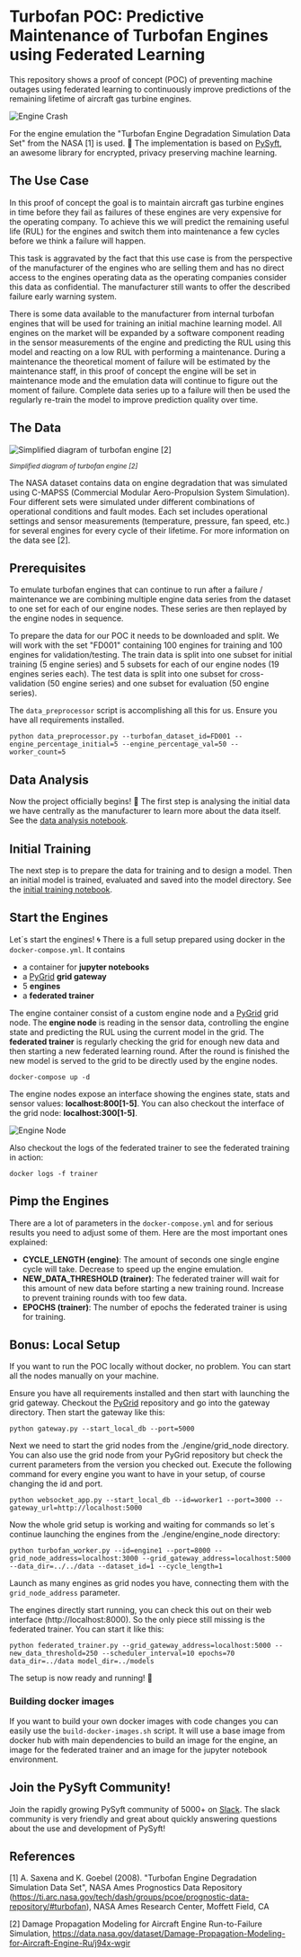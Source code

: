 # Turbofan POC: Predictive Maintenance of Turbofan Engines using Federated Learning 

This repository shows a proof of concept (POC) of preventing machine outages using federated learning to continuously 
improve predictions of the remaining lifetime of aircraft gas turbine engines.

![Engine Crash](https://media.giphy.com/media/4OGPHOwyp6MO4/giphy.gif)

For the engine emulation the "Turbofan 
Engine Degradation Simulation Data Set" from the NASA [1] is used. :rocket: The implementation is based on 
[PySyft](https://github.com/OpenMined/PySyft), an awesome library for encrypted, privacy preserving machine learning.

## The Use Case

In this proof of concept the goal is to maintain aircraft gas turbine engines in time before they fail as failures of 
these engines are very expensive for the operating company. To achieve this we will predict the remaining 
useful life (RUL) for the engines and switch them into maintenance a few cycles before we think a failure will
happen.

This task is aggravated by the fact that this use case is from the perspective of the manufacturer of the engines who 
are selling them and has no direct access to the engines operating data as the operating companies consider this data 
as confidential. The manufacturer still wants to offer the described failure early warning system.

There is some data available to the manufacturer from internal turbofan engines that will be used for training an 
initial machine learning model. All engines on the market will be expanded by a software component reading in the sensor 
measurements of the engine and predicting the RUL using this model and reacting on a low RUL with performing a 
maintenance. During a maintenance the theoretical moment of failure will be estimated by the maintenance staff, in this 
proof of concept the engine will be set in maintenance mode and the emulation data will continue to figure out the 
moment of failure. Complete data series up to a failure will then be used the regularly re-train the model to improve 
prediction quality over time.  

## The Data

![Simplified diagram of turbofan engine [2]](images/engine_diagram.png)

<sup>*Simplified diagram of turbofan engine [2]*</sup>

The NASA dataset contains data on engine degradation that was simulated using C-MAPSS (Commercial Modular 
Aero-Propulsion System Simulation). Four different sets were simulated under different combinations of operational 
conditions and fault modes. Each set includes operational settings and sensor measurements (temperature, pressure, fan 
speed, etc.) for several engines for every cycle of their lifetime. For more information on the data see [2].

## Prerequisites

To emulate turbofan engines that can continue to run after a failure / maintenance we are combining multiple engine 
data series from the dataset to one set for each of our engine nodes. These series are then replayed by the engine 
nodes in sequence.

To prepare the data for our POC it needs to be downloaded and split. We will work with the set "FD001" containing 100 
engines for training and 100 engines for validation/testing. The train data is split into one subset for initial 
training (5 engine series) and 5 subsets for each of our engine nodes (19 engines series each). The test data is split 
into one subset for cross-validation (50 engine series) and one subset for evaluation (50 engine series).  

The `data_preprocessor` script is accomplishing all this for us. Ensure you have all requirements installed.

```
python data_preprocessor.py --turbofan_dataset_id=FD001 --engine_percentage_initial=5 --engine_percentage_val=50 --worker_count=5
```

## Data Analysis

Now the project officially begins! :rocket: The first step is analysing the initial data we have centrally as the 
manufacturer to learn more about the data itself. See the [data analysis notebook](notebooks/data_analysis.ipynb).

## Initial Training

The next step is to prepare the data for training and to design a model. Then an initial model is trained, evaluated 
and saved into the model directory. See the [initial training notebook](notebooks/initial_training.ipynb).

## Start the Engines

Let´s start the engines! :cyclone: There is a full setup prepared using docker in the `docker-compose.yml`. It contains 
- a container for **jupyter notebooks**
- a [PyGrid](https://github.com/OpenMined/PyGrid) **grid gateway**
- 5 **engines**
- a **federated trainer**

The engine container consist of a custom engine node and a 
[PyGrid](https://github.com/OpenMined/PyGrid) grid node. The **engine node** is reading in the sensor data, controlling 
the engine state and predicting the RUL using the current model in the grid. The **federated trainer** is regularly 
checking the grid for enough new data and then starting a new federated learning round. After the round is finished the 
new model is served to the grid to be directly used by the engine nodes.

```
docker-compose up -d
```

The engine nodes expose an interface showing the engines state, stats and sensor values: **localhost:800[1-5]**. You can 
also checkout the interface of the grid node: **localhost:300[1-5]**. 

![Engine Node](images/engine_node.jpg)

Also checkout the logs of the federated trainer to see the federated training in action:

```
docker logs -f trainer
```

## Pimp the Engines

There are a lot of parameters in the `docker-compose.yml` and for serious results you need to adjust some of them. Here 
are the most important ones explained:

- **CYCLE_LENGTH (engine)**: The amount of seconds one single engine cycle will take. Decrease to speed up the engine 
emulation.  
- **NEW_DATA_THRESHOLD (trainer)**: The federated trainer will wait for this amount of new data before starting a new 
training round. Increase to prevent training rounds with too few data.
- **EPOCHS (trainer)**: The number of epochs the federated trainer is using for training.

## Bonus: Local Setup

If you want to run the POC locally without docker, no problem. You can start all the nodes manually on your machine. 

Ensure you have all requirements installed and then start with launching the grid gateway. Checkout the 
[PyGrid](https://github.com/OpenMined/PyGrid) repository and go into the gateway directory. Then start the gateway like 
this:

```
python gateway.py --start_local_db --port=5000
```

Next we need to start the grid nodes from the ./engine/grid_node directory. You can also use the grid node from your 
PyGrid repository but check the current parameters from the version you checked out. Execute the following command for 
every engine you want to have in your setup, of course changing the id and port.

```
python websocket_app.py --start_local_db --id=worker1 --port=3000 --gateway_url=http://localhost:5000
```

Now the whole grid setup is working and waiting for commands so let´s continue launching the engines from the 
./engine/engine_node directory:

```
python turbofan_worker.py --id=engine1 --port=8000 --grid_node_address=localhost:3000 --grid_gateway_address=localhost:5000 --data_dir=../../data --dataset_id=1 --cycle_length=1
``` 

Launch as many engines as grid nodes you have, connecting them with the `grid_node_address` parameter.

The engines directly start running, you can check this out on their web interface (http://localhost:8000). So the only 
piece still missing is the federated trainer. You can start it like this:

```
python federated_trainer.py --grid_gateway_address=localhost:5000 --new_data_threshold=250 --scheduler_interval=10 epochs=70 data_dir=../data model_dir=../models
```

The setup is now ready and running! :tada:

### Building docker images

If you want to build your own docker images with code changes you can easily use the `build-docker-images.sh` script. 
It will use a base image from docker hub with main dependencies to build an image for the engine, an image for the 
federated trainer and an image for the jupyter notebook environment.

## Join the PySyft Community!

Join the rapidly growing PySyft community of 5000+ on [Slack](http://slack.openmined.org). The slack community is very 
friendly and great about quickly answering questions about the use and development of PySyft!

## References

[1] A. Saxena and K. Goebel (2008). "Turbofan Engine Degradation Simulation Data Set", NASA Ames Prognostics Data 
Repository (https://ti.arc.nasa.gov/tech/dash/groups/pcoe/prognostic-data-repository/#turbofan), NASA Ames Research 
Center, Moffett Field, CA

[2] Damage Propagation Modeling for Aircraft Engine Run-to-Failure Simulation, 
https://data.nasa.gov/dataset/Damage-Propagation-Modeling-for-Aircraft-Engine-Ru/j94x-wgir
